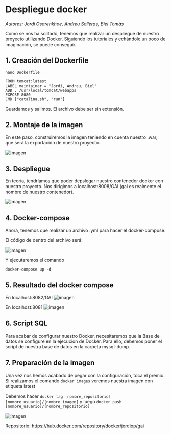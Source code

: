 # Despliegue docker

*Autores: Jordi Osarenkhoe, Andreu Salleras, Biel Tomàs*

Como se nos ha solitado, tenemos que realizar un despliegue de nuestro proyecto utilizando Docker. Siguiendo los tutoriales y echándole un poco de imaginación, se puede conseguir.

## 1. Creación del Dockerfile

`nano Dockerfile`

```
FROM tomcat:latest
LABEL maintainer = "Jordi, Andreu, Biel"
ADD . /usr/local/tomcat/webapps
EXPOSE 8080
CMD ["catalina.sh", "run"]
```

Guardamos y salimos. El archivo debe ser sin extensión.

## 2. Montaje de la imagen

En este paso, construiremos la imagen teniendo en cuenta nuestro .war, que será la exportación de nuestro proyecto.

![imagen](https://user-images.githubusercontent.com/95173613/172065141-e7eef05f-9794-4ed9-8ac8-dcbe1728a89b.png)

## 3. Despliegue

En teoría, tendríamos que poder depslegar nuestro contenedor docker con nuestro proyecto. Nos dirigimos a localhost:8008/GAI (gai es realmente el nombre de nuestro contenedor).

![imagen](https://user-images.githubusercontent.com/95173613/172066006-b5f4a608-711f-4755-b318-f1484c48b929.png)

## 4. Docker-compose

Ahora, tenemos que realizar un archivo .yml para hacer el docker-compose. 

El código de dentro del archivo será:

![imagen](https://user-images.githubusercontent.com/95173613/172066711-37e26cb6-24e6-4bf9-857b-48acd8b45a7d.png)

Y ejecutaremos el comando

`docker-compose up -d`

## 5. Resultado del docker compose

En localhost:8082/GAI
![imagen](https://user-images.githubusercontent.com/95173613/172067648-4cf52f5b-403a-4e14-b661-c0e4ea0f060c.png)

En localhost:8081
![imagen](https://user-images.githubusercontent.com/95173613/172067666-84331e54-b667-4a9a-8ae3-71d5e045ee00.png)

## 6. Script SQL

Para acabar de configurar nuestro Docker, necesitaremos que la Base de datos se configure en la ejecucion de Docker. Para ello, debemos poner el script de nuestra base de datos en la carpeta mysql-dump.

## 7. Preparación de la imagen

Una vez nos hemos acabado de pegar con la configuración, toca el premio. Si realizamos el comando `docker images` veremos nuestra imagen con etiqueta latest

Debemos hacer `docker tag [nombre_repositorio] [nombre_usuario]/[nombre_imagen]` y luego `docker push [nombre_usuario]/[nombre_repositorio]`

![imagen](https://user-images.githubusercontent.com/95173613/172070344-c92c1c61-2bd6-45cc-a510-2c5cf644906e.png)

Repositorio: https://hub.docker.com/repository/docker/jordiop/gai
